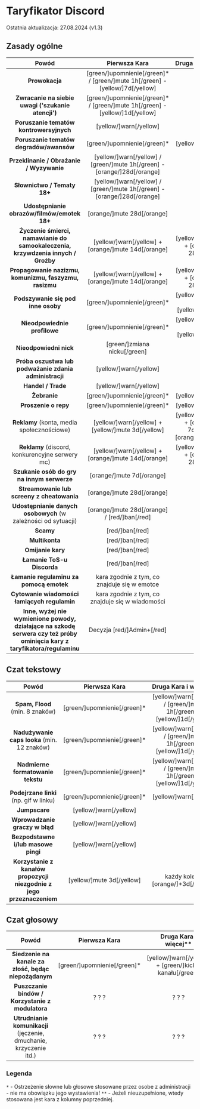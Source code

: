 # Taryfikator Discord

Ostatnia aktualizacja: 27.08.2024 (v1.3)

## Zasady ogólne

|                                                           Powód                                                            |                                Pierwsza Kara                                 |                           Druga Kara i więcej**                            |
|:--------------------------------------------------------------------------------------------------------------------------:|:----------------------------------------------------------------------------:|:--------------------------------------------------------------------------:|
|                                                       **Prowokacja**                                                       | [green/]upomnienie[/green]* / [green/]mute 1h[/green] - [yellow/]7d[/yellow] |                                                                            |
|                                     **Zwracanie na siebie uwagi ('szukanie atencji')**                                     | [green/]upomnienie[/green]* / [green/]mute 1h[/green] - [yellow/]1d[/yellow] |                                                                            |
|                                          **Poruszanie tematów kontrowersyjnych**                                           |                            [yellow/]warn[/yellow]                            |                                                                            |
|                                          **Poruszanie tematów degradów/awansów**                                           |                         [green/]upomnienie[/green]*                          |                           [yellow/]warn[/yellow]                           |
|                                          **Przeklinanie / Obrażanie / Wyzywanie**                                          |   [yellow/]warn[/yellow] / [green/]mute 1h[/green] - [orange/]28d[/orange]   |                                                                            |
|                                                **Słownictwo / Tematy 18+**                                                 |   [yellow/]warn[/yellow] / [green/]mute 1h[/green] - [orange/]28d[/orange]   |                                                                            |
|                                        **Udostępnianie obrazów/filmów/emotek 18+**                                         |                          [orange/]mute 28d[/orange]                          |                                                                            |
|                      **Życzenie śmierci, namawianie do samookaleczenia, krzywdzenia innych / Groźby**                      |             [yellow/]warn[/yellow] + [orange/]mute 14d[/orange]              |            [yellow/]warn[/yellow] + [orange/]mute 28d[/orange]             |
|                                   **Propagowanie nazizmu, komunizmu, faszyzmu, rasizmu**                                   |             [yellow/]warn[/yellow] + [orange/]mute 14d[/orange]              |            [yellow/]warn[/yellow] + [orange/]mute 28d[/orange]             |
|                                             **Podszywanie się pod inne osoby**                                             |                         [green/]upomnienie[/green]*                          |              [yellow/]warn[/yellow] + [yellow/]kick[/yellow]               |
|                                                **Nieodpowiednie profilowe**                                                |                         [green/]upomnienie[/green]*                          |              [yellow/]warn[/yellow] + [yellow/]kick[/yellow]               |
|                                                   **Nieodpowiedni nick**                                                   |                         [green/]zmiana nicku[/green]                         |                                                                            |
|                                   **Próba oszustwa lub podważanie zdania administracji**                                   |                            [yellow/]warn[/yellow]                            |                                                                            |
|                                                     **Handel / Trade**                                                     |                            [yellow/]warn[/yellow]                            |                                                                            |
|                                                        **Żebranie**                                                        |                         [green/]upomnienie[/green]*                          |                           [yellow/]warn[/yellow]                           |
|                                                    **Proszenie o repy**                                                    |                         [green/]upomnienie[/green]*                          |                           [yellow/]warn[/yellow]                           |
|                                         **Reklamy** (konta, media społecznościowe)                                         |              [yellow/]warn[/yellow] + [yellow/]mute 3d[/yellow]              | [yellow/]warn[/yellow] + [orange/]mute 7d[/orange] - [orange/]14d[/orange] |
|                                      **Reklamy** (discord, konkurencyjne serwery mc)                                       |             [yellow/]warn[/yellow] + [orange/]mute 14d[/orange]              |            [yellow/]warn[/yellow] + [orange/]mute 28d[/orange]             |
|                                         **Szukanie osób do gry na innym serwerze**                                         |                          [orange/]mute 7d[/orange]                           |                                                                            |
|                                         **Streamowanie lub screeny z cheatowania**                                         |                          [orange/]mute 28d[/orange]                          |                                                                            |
|                               **Udostępnianie danych osobowych** (w zależności od sytuacji)                                |                 [orange/]mute 28d[/orange] / [red/]ban[/red]                 |                                                                            |
|                                                         **Scamy**                                                          |                               [red/]ban[/red]                                |                                                                            |
|                                                       **Multikonta**                                                       |                               [red/]ban[/red]                                |                                                                            |
|                                                     **Omijanie kary**                                                      |                               [red/]ban[/red]                                |                                                                            |
|                                                 **Łamanie ToS-u Discorda**                                                 |                               [red/]ban[/red]                                |                                                                            |
|                                          **Łamanie regulaminu za pomocą emotek**                                           |                 kara zgodnie z tym, co znajduje się w emotce                 |                                                                            |
|                                        **Cytowanie wiadomości łamiących regulamin**                                        |               kara zgodnie z tym, co znajduje się w wiadomości               |                                                                            |
| **Inne, wyżej nie wymienione powody, działające na szkodę serwera czy też próby ominięcia kary z taryfikatora/regulaminu** |                          Decyzja [red/]Admin+[/red]                          |                                                                            |


## Czat tekstowy

|                                 Powód                                 |        Pierwsza Kara        |                          Druga Kara i więcej**                          |
|:---------------------------------------------------------------------:|:---------------------------:|:-----------------------------------------------------------------------:|
|                    **Spam, Flood** (min. 8 znaków)                    | [green/]upomnienie[/green]* | [yellow/]warn[/yellow] / [green/]mute 1h[/green] - [yellow/]1d[/yellow] |
|              **Nadużywanie caps looka** (min. 12 znaków)              | [green/]upomnienie[/green]* | [yellow/]warn[/yellow] / [green/]mute 1h[/green] - [yellow/]1d[/yellow] |
|                   **Nadmierne formatowanie tekstu**                   | [green/]upomnienie[/green]* | [yellow/]warn[/yellow] / [green/]mute 1h[/green] - [yellow/]1d[/yellow] |
|                **Podejrzane linki** (np. gif w linku)                 | [green/]upomnienie[/green]* |                         [yellow/]warn[/yellow]                          |
|                             **Jumpscare**                             |   [yellow/]warn[/yellow]    |                                                                         |
|                    **Wprowadzanie graczy w błąd**                     |   [yellow/]warn[/yellow]    |                                                                         |
|                  **Bezpodstawne i/lub masowe pingi**                  |   [yellow/]warn[/yellow]    |                                                                         |
| **Korzystanie z kanałów propozycji niezgodnie z jego przeznaczeniem** |  [yellow/]mute 3d[/yellow]  |                   każdy kolejny [orange/]+3d[/orange]                   |

## Czat głosowy

|                               Powód                                |        Pierwsza Kara        |                 Druga Kara i więcej**                  |
|:------------------------------------------------------------------:|:---------------------------:|:------------------------------------------------------:|
|        **Siedzenie na kanale za złość, będąc niepożądanym**        | [green/]upomnienie[/green]* | [yellow/]warn[/yellow] + [green/]kick z kanału[/green] |
|          **Puszczanie bindów / Korzystanie z modulatora**          |            ? ? ?            |                         ? ? ?                          |
| **Utrudnianie komunikacji** (jęczenie, dmuchanie, krzyczenie itd.) |            ? ? ?            |                         ? ? ?                          |

### Legenda

`*` - Ostrzeżenie słowne lub głosowe stosowane przez osobe z administracji - nie ma obowiązku jego wystawienia!
`**` - Jeżeli nieuzupełnione, wtedy stosowana jest kara z kolumny poprzedniej.